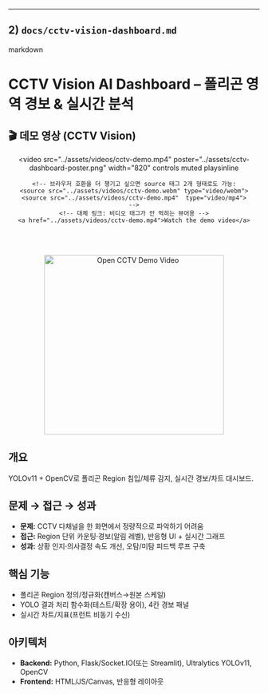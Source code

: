 
---

## 2) `docs/cctv-vision-dashboard.md`

markdown
# CCTV Vision AI Dashboard – 폴리곤 영역 경보 & 실시간 분석

## 🎬 데모 영상 (CCTV Vision)

<!-- 반응형 느낌을 위한 래퍼: GitHub에서도 잘 동작하는 가장 안전한 형태 -->
<div align="center">

  <!-- HTML5 비디오: 모바일 자동재생은 muted + playsinline 필요 -->
  <video 
    src="../assets/videos/cctv-demo.mp4"
    poster="../assets/cctv-dashboard-poster.png"
    width="820"
    controls
    muted
    playsinline
  >
    <!-- 브라우저 호환을 더 챙기고 싶으면 source 태그 2개 형태로도 가능:
    <source src="../assets/videos/cctv-demo.webm" type="video/webm">
    <source src="../assets/videos/cctv-demo.mp4"  type="video/mp4">
    -->
    <!-- 대체 링크: 비디오 태그가 안 먹히는 뷰어용 -->
    <a href="../assets/videos/cctv-demo.mp4">Watch the demo video</a>
  </video>

  <br/><br/>

  <!-- 썸네일 클릭 시 동영상으로 이동: 일부 뷰어에서 비디오 태그 제한될 경우 대비 -->
  <a href="../assets/videos/cctv-demo.mp4" target="_blank" rel="noopener">
    <img src="../assets/cctv-dashboard-poster.png" width="360" alt="Open CCTV Demo Video">
  </a>

</div>


## 개요
YOLOv11 + OpenCV로 폴리곤 Region 침입/체류 감지, 실시간 경보/차트 대시보드.

## 문제 → 접근 → 성과
- **문제:** CCTV 다채널을 한 화면에서 정량적으로 파악하기 어려움  
- **접근:** Region 단위 카운팅·경보(알림 레벨), 반응형 UI + 실시간 그래프  
- **성과:** 상황 인지·의사결정 속도 개선, 오탐/미탐 피드백 루프 구축

## 핵심 기능
- 폴리곤 Region 정의/정규화(캔버스→원본 스케일)
- YOLO 결과 처리 함수화(테스트/확장 용이), 4칸 경보 패널
- 실시간 차트/지표(프런트 비동기 수신)

## 아키텍처
- **Backend:** Python, Flask/Socket.IO(또는 Streamlit), Ultralytics YOLOv11, OpenCV  
- **Frontend:** HTML/JS/Canvas, 반응형 레이아웃

